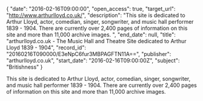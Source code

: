{
  "date": "2016-02-16T09:00:00", 
  "open_access": true, 
  "target_url": "http://www.arthurlloyd.co.uk/", 
  "description": "This site is dedicated to Arthur Lloyd, actor, comedian, singer, songwriter, and music hall performer 1839 - 1904. There are currently over 2,400 pages of information on this site and more than 11,000 archive images. ", 
  "end_date": null, 
  "title": "arthurlloyd.co.uk - The Music Hall and Theatre Site dedicated to Arthur Lloyd 1839 - 1904", 
  "record_id": "20160216T090000/E3eNpC6fur3MBPAGFTN11A==", 
  "publisher": "arthurlloyd.co.uk", 
  "start_date": "2016-02-16T09:00:00Z", 
  "subject": "Britishness"
}

This site is dedicated to Arthur Lloyd, actor, comedian, singer, songwriter, and music hall performer 1839 - 1904. There are currently over 2,400 pages of information on this site and more than 11,000 archive images. 
